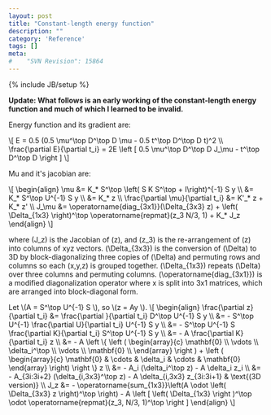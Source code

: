 ```yaml
---
layout: post
title: "Constant-length energy function"
description: ""
category: 'Reference'
tags: []
meta: 
#    "SVN Revision": 15864
---
```

{% include JB/setup %}

**Update: What follows is an early working of the constant-length energy function and much of which I learned to be invalid.**

Energy function and its gradient are:

<div>
\[
E = 0.5 (0.5 \mu^\top D^\top D \mu - 0.5 t^\top D^\top D t)^2 \\
\frac{\partial E}{\partial t_i} = 2E \left [ 0.5 \mu^\top D^\top D J_\mu - t^\top D^\top D  \right ]
\]
</div>

Mu and it's jacobian are:

<div>
\[
\begin{align}
\mu &= K_* S^\top \left( S K S^\top + I\right)^{-1} S y \\
    &= K_* S^\top U^{-1} S y \\
    &= K_* z \\
\frac{\partial \mu}{\partial t_i} 
    &= K'_* z + K_* z' \\
J_\mu &= \operatorname{diag_{3x1}}(\Delta_{3x3} z) + \left( \Delta_{1x3} \right)^\top \operatorname{repmat}(z_3 N/3, 1) + K_* J_z 
\end{align}
\]

where \(J_z\) is the Jacobian of \(z\), and \(z_3\) is the re-arrangement of \(z\) into columns of xyz vectors.  \(\Delta_{3x3}\) is the conversion of \(\Delta\) to 3D by block-diagonalizing three copies of \(\Delta\) and permuting rows and columns so each (x,y,z) is grouped together.  \(\Delta_{1x3}\) repeats \(\Delta\) over three columns and permuting columns.  \(\operatorname{diag_{3x1}}\) is a modified diagonalization operator where x is split into 3x1 matrices, which are arranged into block-diagonal form.
</div>



<div>
Let \(A = S^\top U^{-1} S \), so \(z = Ay \).
\[
\begin{align}
\frac{\partial z}{\partial t_i} &= \frac{\partial }{\partial t_i} D^\top U^{-1} S y \\
                              &= - S^\top U^{-1} \frac{\partial U}{\partial t_i} U^{-1} S y \\
                              &= - S^\top U^{-1} S \frac{\partial K}{\partial t_i} S^\top U^{-1} S y \\
                              &= - A \frac{\partial K}{\partial t_i} z \\
                              &= - A \left \{
                                      \left (
                                      \begin{array}{c} 
                                          \mathbf{0}             \\
                                          \vdots        \\
                                          \delta_i^\top \\
                                          \vdots        \\
                                          \mathbf{0}             \\
                                      \end{array} \right ) + 
                                      \left (
                                          \begin{array}{c}
                                          \mathbf{0} & \cdots & \delta_i & \cdots & \mathbf{0}
                                          \end{array} 
                                      \right) 
                                    \right \} z \\
         &= - A_i (\delta_i^\top z) - A \delta_i z_i \\
         &= - A_{3i:3i+2} (\delta_{i,3x3}^\top z) - A \delta_{i,3x3} z_{3i:3i+1} & \text{(3D version)} \\
J_z &= - \operatorname{sum_{1x3}}\left(A \odot \left( \Delta_{3x3} z \right)^\top \right) - A \left [ \left( \Delta_{1x3}  \right )^\top \odot \operatorname{repmat}(z_3, N/3, 1)^\top \right ]
\end{align}
\]
</div>


